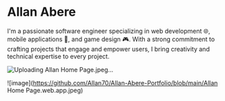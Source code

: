 # Allan Abere

I'm a passionate software engineer specializing in web development 🌐, mobile applications 📱, and game design 🎮. With a strong commitment to crafting projects that engage and empower users, I bring creativity and technical expertise to every project.

![Uploading Allan Home Page.jpeg…]()

![image](https://github.com/Allan70/Allan-Abere-Portfolio/blob/main/Allan Home Page.web.app.jpeg)
